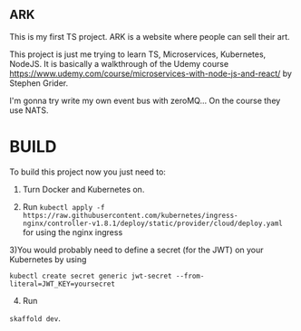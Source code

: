 ## ARK

This is my first TS project. ARK is a website where people can sell their art. 

This project is just me trying to learn TS, Microservices, Kubernetes, NodeJS. It is basically a walkthrough of the Udemy course https://www.udemy.com/course/microservices-with-node-js-and-react/ by Stephen Grider.

I'm gonna try write my own event bus with zeroMQ... On the course they use NATS.

# BUILD

To build this project now you just need to:

1) Turn Docker and Kubernetes on.

2) Run `kubectl apply -f https://raw.githubusercontent.com/kubernetes/ingress-nginx/controller-v1.8.1/deploy/static/provider/cloud/deploy.yaml` for using the nginx ingress

3)You would probably need to define a secret (for the JWT) on your Kubernetes by using 

`kubectl create secret generic jwt-secret --from-literal=JWT_KEY=yoursecret`

4) Run

`skaffold dev`.